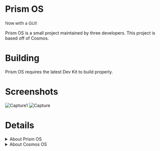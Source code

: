 # Prism OS
<p style="font-family: Open Sans, Helvetica Neue, Helvetica, Arial, sans-serif";>Now with a GUI!</p>
<p>Prism OS is a small project maintained by three developers. 
This project is based off of Cosmos.</p>

# Building
Prism OS requires the latest Dev Kit to build properly.

# Screenshots
![Capture1](https://user-images.githubusercontent.com/49339966/119268040-60c57d80-bbf1-11eb-8cc2-ed262d965841.PNG)
![Capture](https://user-images.githubusercontent.com/49339966/119268042-61f6aa80-bbf1-11eb-8cef-89380f3285b8.PNG)

# Details
<details>
    <Summary>
        About Prism OS
    </Summary>
<p>
     Prism OS is an open source project started in 2021. More coming soon.
</p>
</details>

<details>
    <Summary>
        About Cosmos OS
    </Summary>
<p>
Cosmos is a program that allows you to create an entire operating system using c#, c++, and a few more.

It allows for a file system, graphics, console, and hardware access, aswell as getting user input from a keyboard and a mouse.
</p>
</details>

